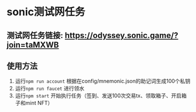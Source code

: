 # sonic测试网任务

## 测试网任务链接: https://odyssey.sonic.game/?join=taMXWB

## 使用方法
1. 运行`npm run account` 根据在config/mnemonic.json的助记词生成100个私钥
2. 运行`npm run faucet` 进行领水
3. 运行`npm start` 开始执行任务（签到、发送100次交易tx、领取箱子、开启箱子和mint NFT）